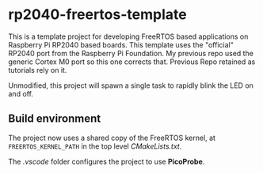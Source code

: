 # rp2040-freertos-template
This is a template project for developing FreeRTOS based applications on Raspberry Pi RP2040 based boards. This template uses the "official" RP2040 port from the Raspberry Pi Foundation. My previous repo used the generic Cortex M0 port so this one corrects that. Previous Repo retained as tutorials rely on it. 

Unmodified, this project will spawn a single task to rapidly blink the LED on and off.

## Build environment
The project now uses a shared copy of the FreeRTOS kernel, at `FREERTOS_KERNEL_PATH` in the top level *CMakeLists.txt*.

The *.vscode* folder configures the project to use **PicoProbe**.